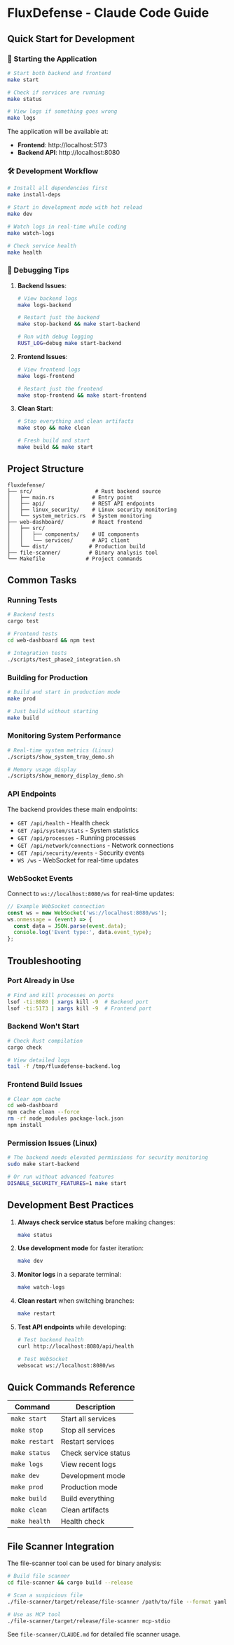 # FluxDefense - Claude Code Guide

## Quick Start for Development

### 🚀 Starting the Application

```bash
# Start both backend and frontend
make start

# Check if services are running
make status

# View logs if something goes wrong
make logs
```

The application will be available at:
- **Frontend**: http://localhost:5173
- **Backend API**: http://localhost:8080

### 🛠️ Development Workflow

```bash
# Install all dependencies first
make install-deps

# Start in development mode with hot reload
make dev

# Watch logs in real-time while coding
make watch-logs

# Check service health
make health
```

### 🐛 Debugging Tips

1. **Backend Issues**:
   ```bash
   # View backend logs
   make logs-backend
   
   # Restart just the backend
   make stop-backend && make start-backend
   
   # Run with debug logging
   RUST_LOG=debug make start-backend
   ```

2. **Frontend Issues**:
   ```bash
   # View frontend logs
   make logs-frontend
   
   # Restart just the frontend
   make stop-frontend && make start-frontend
   ```

3. **Clean Start**:
   ```bash
   # Stop everything and clean artifacts
   make stop && make clean
   
   # Fresh build and start
   make build && make start
   ```

## Project Structure

```
fluxdefense/
├── src/                    # Rust backend source
│   ├── main.rs            # Entry point
│   ├── api/               # REST API endpoints
│   ├── linux_security/    # Linux security monitoring
│   └── system_metrics.rs  # System monitoring
├── web-dashboard/         # React frontend
│   ├── src/
│   │   ├── components/    # UI components
│   │   └── services/      # API client
│   └── dist/             # Production build
├── file-scanner/         # Binary analysis tool
└── Makefile             # Project commands
```

## Common Tasks

### Running Tests
```bash
# Backend tests
cargo test

# Frontend tests
cd web-dashboard && npm test

# Integration tests
./scripts/test_phase2_integration.sh
```

### Building for Production
```bash
# Build and start in production mode
make prod

# Just build without starting
make build
```

### Monitoring System Performance
```bash
# Real-time system metrics (Linux)
./scripts/show_system_tray_demo.sh

# Memory usage display
./scripts/show_memory_display_demo.sh
```

### API Endpoints

The backend provides these main endpoints:

- `GET /api/health` - Health check
- `GET /api/system/stats` - System statistics
- `GET /api/processes` - Running processes
- `GET /api/network/connections` - Network connections
- `GET /api/security/events` - Security events
- `WS /ws` - WebSocket for real-time updates

### WebSocket Events

Connect to `ws://localhost:8080/ws` for real-time updates:

```javascript
// Example WebSocket connection
const ws = new WebSocket('ws://localhost:8080/ws');
ws.onmessage = (event) => {
  const data = JSON.parse(event.data);
  console.log('Event type:', data.event_type);
};
```

## Troubleshooting

### Port Already in Use
```bash
# Find and kill processes on ports
lsof -ti:8080 | xargs kill -9  # Backend port
lsof -ti:5173 | xargs kill -9  # Frontend port
```

### Backend Won't Start
```bash
# Check Rust compilation
cargo check

# View detailed logs
tail -f /tmp/fluxdefense-backend.log
```

### Frontend Build Issues
```bash
# Clear npm cache
cd web-dashboard
npm cache clean --force
rm -rf node_modules package-lock.json
npm install
```

### Permission Issues (Linux)
```bash
# The backend needs elevated permissions for security monitoring
sudo make start-backend

# Or run without advanced features
DISABLE_SECURITY_FEATURES=1 make start
```

## Development Best Practices

1. **Always check service status** before making changes:
   ```bash
   make status
   ```

2. **Use development mode** for faster iteration:
   ```bash
   make dev
   ```

3. **Monitor logs** in a separate terminal:
   ```bash
   make watch-logs
   ```

4. **Clean restart** when switching branches:
   ```bash
   make restart
   ```

5. **Test API endpoints** while developing:
   ```bash
   # Test backend health
   curl http://localhost:8080/api/health
   
   # Test WebSocket
   websocat ws://localhost:8080/ws
   ```

## Quick Commands Reference

| Command | Description |
|---------|-------------|
| `make start` | Start all services |
| `make stop` | Stop all services |
| `make restart` | Restart services |
| `make status` | Check service status |
| `make logs` | View recent logs |
| `make dev` | Development mode |
| `make prod` | Production mode |
| `make build` | Build everything |
| `make clean` | Clean artifacts |
| `make health` | Health check |

## File Scanner Integration

The file-scanner tool can be used for binary analysis:

```bash
# Build file scanner
cd file-scanner && cargo build --release

# Scan a suspicious file
./file-scanner/target/release/file-scanner /path/to/file --format yaml

# Use as MCP tool
./file-scanner/target/release/file-scanner mcp-stdio
```

See `file-scanner/CLAUDE.md` for detailed file scanner usage.